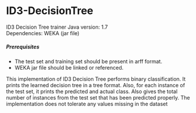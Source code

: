 ID3-DecisionTree
=============

ID3 Decision Tree trainer
Java version: 1.7<br>
Dependencies: WEKA (jar file)<br>

<h5>Prerequisites</h5>
<ul>
<li>The test set and training set should be present in arff format.</li>
<li>WEKA jar file should be linked or referenced.</li>
</ul>

<p>This implementation of ID3 Decision Tree performs binary classification. It prints the learned decision tree in a tree format.
Also, for each instance of the test set, it prints the predicted and actual class. Also gives the total number of instances from the
test set that has been predicted properly. The implementation does not tolerate any values missing in the dataset</p>
